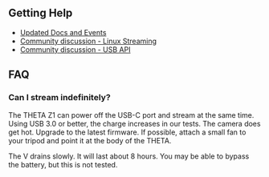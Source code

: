 ## Getting Help

* [Updated Docs and Events](https://theta360.guide/special/linuxstreaming/)
* [Community discussion - Linux Streaming](https://community.theta360.guide/t/live-streaming-over-usb-on-ubuntu-and-linux-nvidia-jetson/4359?u=craig)
* [Community discussion - USB API](https://community.theta360.guide/t/ricoh-theta-api-over-usb-cable-z1-v-s-sc-models/65?u=craig)

## FAQ

### Can I stream indefinitely?

The THETA Z1 can power off the USB-C port and stream at the same time.
Using USB 3.0 or better, the charge increases in our tests.  The
camera does get hot.  Upgrade to the latest firmware.  If possible,
attach a small fan to your tripod and point it at the body of the
THETA.

The V drains slowly.  It will last about 8 hours.  You may be able 
to bypass the battery, but this is not tested.

